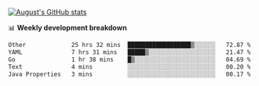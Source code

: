 
[![August's GitHub stats](https://github-readme-stats.vercel.app/api?username=zou-weidong&show_icons=true&theme=radical)](https://github.com/zou-weidong)


📊 **Weekly development breakdown**
<!--START_SECTION:waka-->

```txt
Other             25 hrs 32 mins  ██████████████████▒░░░░░░   72.87 %
YAML              7 hrs 31 mins   █████▒░░░░░░░░░░░░░░░░░░░   21.47 %
Go                1 hr 38 mins    █▒░░░░░░░░░░░░░░░░░░░░░░░   04.69 %
Text              4 mins          ░░░░░░░░░░░░░░░░░░░░░░░░░   00.20 %
Java Properties   3 mins          ░░░░░░░░░░░░░░░░░░░░░░░░░   00.17 %
```

<!--END_SECTION:waka-->
